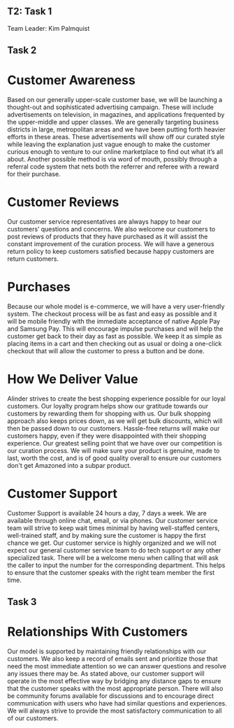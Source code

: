 ## T2: Task 1

<p>Team Leader: Kim Palmquist
 
 
## Task 2


# Customer Awareness

<p>Based on our generally upper-scale customer base, we will be launching a thought-out and sophisticated advertising campaign. These will include advertisements on television, in magazines, and applications frequented by the upper-middle and upper classes. We are generally targeting business districts in large, metropolitan areas and we have been putting forth heavier efforts in these areas. These advertisements will show off our curated style while leaving the explanation just vague enough to make the customer curious enough to venture to our online marketplace to find out what it’s all about. Another possible method is via word of mouth, possibly through a referral code system that nets both the referrer and referee with a reward
 for their purchase.</p>

# Customer Reviews

<p>Our customer service representatives are always happy to hear our customers’ questions and concerns. We also welcome our customers to post reviews of products that they have purchased as it will assist the constant improvement of the curation process. We will have a  generous return policy to keep customers satisfied because happy customers are return customers.</p>


# Purchases

<p>Because our whole model is e-commerce, we will have a very user-friendly system. The checkout process will be as fast and easy as possible and it will be mobile friendly with the immediate acceptance of native Apple Pay and Samsung Pay. This will encourage impulse purchases and will help the customer get back to their day as fast as possible. We keep it as simple as placing items in a cart and then checking out as usual or doing a one-click checkout that will allow the customer to press a button and be done.</p>


# How We Deliver Value

<p>Alinder strives to create the best shopping experience possible for our loyal customers. Our loyalty program helps show our gratitude towards our customers by rewarding them for shopping with us. Our bulk shopping approach also keeps prices down, as we will get bulk discounts, which will then be passed down to our customers. Hassle-free returns will make our customers happy, even if they were disappointed with their shopping experience. Our greatest selling point that we have over our competition is our curation process. We will make sure your product is genuine, made to last, worth the cost, and is of good quality overall to ensure our customers don't get Amazoned into a subpar product.</p>


# Customer Support

<p>Customer Support is available 24 hours a day, 7 days a week. We are available through online chat, email, or via phones. Our customer service team will strive to keep wait times minimal by having well-staffed centers, well-trained staff, and by making sure the customer is happy the first chance we get. Our customer service is highly organized and we will not expect our general customer service team to do tech support or any other specialized task. There will be a welcome menu when calling that will ask the caller to input the number for the corresponding department. This helps to ensure that the customer speaks with the right team member the first time.</p>


## Task 3


# Relationships With Customers
  
<p>Our model is supported by maintaining friendly relationships with our customers. We also keep a record of emails sent and prioritize those that need the most immediate attention so we can answer questions and resolve any issues there may be. As stated above, our customer support will operate in the most effective way by bridging any distance gaps to ensure that the customer speaks with the most appropriate person. There will also be community forums available for discussions and to encourage direct communication with users who have had similar questions and experiences. We will always strive to provide the most satisfactory communication to all of our customers.</p>
